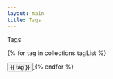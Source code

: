 ```yaml
---
layout: main
title: Tags
---
```


<p class="title-wide mb-6">
    Tags
</p>

{% for tag in collections.tagList %}

<span>
    <a href="/tags/{{ tag }}">
        <button class="text-base inline-block py-1 px-3 rounded-lg text-stone-600 dark:text-stone-50/[.80] border border-stone-300 dark:border-stone-50/25  hover:-translate-y-[0.08rem] hover:shadow-md hover:bg-white dark:hover:bg-stone-900 hover:text-stone-900 dark:hover:text-stone-50 transition mr-6 mb-6">
            {{ tag }}
        </button>
    </a>
</span>
{% endfor %}